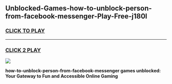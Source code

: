
## Unblocked-Games-how-to-unblock-person-from-facebook-messenger-Play-Free-j180l
<h3>
<a href="https://premium76.site?title=how-to-unblock-person-from-facebook-messenger&ref=12A">CLICK TO PLAY</a></h3>
<hr>

<h3>
<a href="https://premium76.site?title=how-to-unblock-person-from-facebook-messenger&ref=12A">CLICK 2 PLAY</a>
  
</h3>

<a href="https://premium76.site?title=how-to-unblock-person-from-facebook-messenger&ref=12A"><img src="https://clearcache.store/games.png"></a>


**how-to-unblock-person-from-facebook-messenger games unblocked: Your Gateway to Fun and Accessible Online Gaming**
